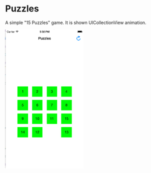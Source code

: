 Puzzles
=======

A simple "15 Puzzles" game. It is shown UICollectionView animation.

![Alt text](https://github.com/NSSimpleApps/Puzzles/blob/master/Puzzles/Puzzles.gif)
